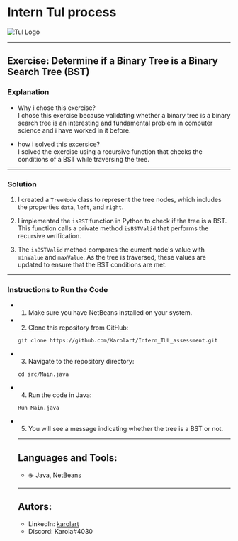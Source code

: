 # Intern Tul process  
![Tul Logo](https://uploads-ssl.webflow.com/6317bc1b5fff7dde9f3b4156/63e165cc0d83c45f1d13b413_TUL_Mesa%20de%20trabajo%201.png)  
______________________________________________________________________  
## Exercise: Determine if a Binary Tree is a Binary Search Tree (BST)

### Explanation

- Why i chose this exercise?  
I chose this exercise because validating whether a binary tree is a binary search tree is an interesting and fundamental problem in computer science and i have worked in it before.

- how i solved this excersice?  
I solved the exercise using a recursive function that checks the conditions of a BST while traversing the tree.
______________________________________________________________________  
### Solution

1. I created a `TreeNode` class to represent the tree nodes, which includes the properties `data`, `left`, and `right`.

2. I implemented the `isBST` function in Python to check if the tree is a BST. This function calls a private method `isBSTValid` that performs the recursive verification.

3. The `isBSTValid` method compares the current node's value with `minValue` and `maxValue`. As the tree is traversed, these values are updated to ensure that the BST conditions are met.
______________________________________________________________________
### Instructions to Run the Code

- 1. Make sure you have NetBeans installed on your system.

- 2. Clone this repository from GitHub:

   ```
  git clone https://github.com/Karolart/Intern_TUL_assessment.git 
   ```

- 3. Navigate to the repository directory:

   ```
   cd src/Main.java
   ```

- 4. Run the code in Java:

   ```
   Run Main.java
   ```

- 5. You will see a message indicating whether the tree is a BST or not.
  ______________________________________________________________________
  ## Languages and Tools:  
  - :coffee: Java, NetBeans
  ______________________________________________________________________
  ## Autors:
  - LinkedIn: [karolart](https://www.linkedin.com/in/karolart/)
  - Discord: Karola#4030


